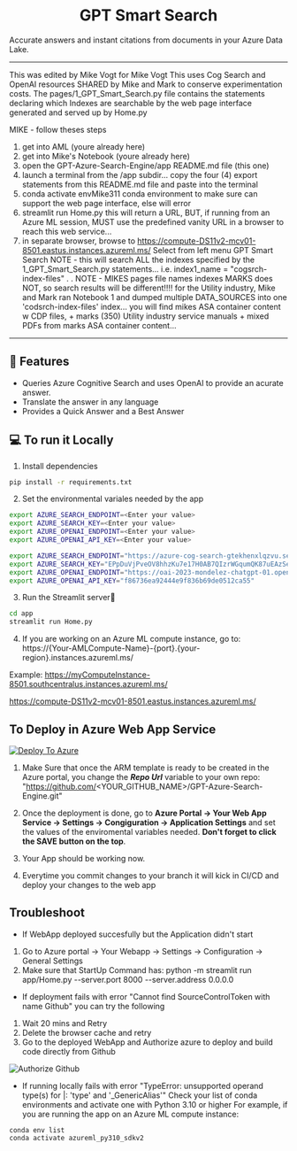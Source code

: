 <h1 align="center">
GPT Smart Search
</h1>

Accurate answers and instant citations from documents in your Azure Data Lake.

---------------------------------------------
This was edited by Mike Vogt for Mike Vogt
This uses Cog Search and OpenAI resources SHARED by Mike and Mark to 
conserve experimentation costs.
The pages/1_GPT_Smart_Search.py file contains the statements declaring which Indexes are searchable by the web page interface generated and
served up by Home.py

MIKE - follow theses steps
1) get into AML (youre already here)
2) get into Mike's Notebook (youre already here)
3) open the GPT-Azure-Search-Engine/app README.md file (this one)
4) launch a terminal from the /app subdir... copy the four (4) export
statements from this README.md file and paste into the terminal
4) conda activate envMike311    conda environment to make sure can support the web page interface, else will error
5) streamlit run Home.py   this will return a URL, BUT, if running from an Azure ML session, MUST use the predefined vanity URL in a browser to reach this web service...
6) in separate browser, browse to
https://compute-DS11v2-mcv01-8501.eastus.instances.azureml.ms/
Select from left menu GPT Smart Search
NOTE - this will search ALL the indexes specified by the 1_GPT_Smart_Search.py statements... i.e. 
index1_name = "cogsrch-index-files"
.
.
NOTE - MIKES pages file names indexes MARKS does NOT, so search results
will be different!!!!  for the Utility industry, Mike and Mark ran Notebook 1 and dumped multiple DATA_SOURCES into one 'codsrch-index-files' index... you will find mikes ASA container content w CDP files, + marks (350) Utility industry service manuals + mixed PDFs from marks ASA container content...
------------------------------------------
## 🔧 Features

- Queries Azure Cognitive Search and uses OpenAI to provide an acurate answer.
- Translate the answer in any language
- Provides a Quick Answer and a Best Answer

## 💻 To run it Locally
1. Install dependencies

```bash
pip install -r requirements.txt
```
2. Set the environmental variales needed by the app
```bash
export AZURE_SEARCH_ENDPOINT=<Enter your value>
export AZURE_SEARCH_KEY=<Enter your value>
export AZURE_OPENAI_ENDPOINT=<Enter your value>
export AZURE_OPENAI_API_KEY=<Enter your value>

export AZURE_SEARCH_ENDPOINT="https://azure-cog-search-gtekhenxlqzvu.search.windows.net"
export AZURE_SEARCH_KEY="EPpDuVjPveOV8hhzKu7e17H0AB7QIzrWGqumQK87uEAzSeB9FqUZ"
export AZURE_OPENAI_ENDPOINT="https://oai-2023-mondelez-chatgpt-01.openai.azure.com/"
export AZURE_OPENAI_API_KEY="f86736ea92444e9f836b69de0512ca55"
```
3. Run the Streamlit server🚀
```bash
cd app
streamlit run Home.py
```
4. If you are working on an Azure ML compute instance, go to:<br>
https://{Your-AMLCompute-Name}-{port}.{your-region}.instances.azureml.ms/ 
  
Example: https://myComputeInstance-8501.southcentralus.instances.azureml.ms/ 



https://compute-DS11v2-mcv01-8501.eastus.instances.azureml.ms/


 
## To Deploy in Azure Web App Service

[![Deploy To Azure](https://aka.ms/deploytoazurebutton)](https://portal.azure.com/#create/Microsoft.Template/uri/https%3A%2F%2Fraw.githubusercontent.com%2Fpablomarin%2FGPT-Azure-Search-Engine%2Fmain%2Fapp%2Fazuredeploy.json)

1. Make Sure that once the ARM template is ready to be created in the Azure portal, you change the ***Repo Url*** variable to your own repo:
"https://github.com/<YOUR_GITHUB_NAME>/GPT-Azure-Search-Engine.git"

2. Once the deployment is done, go to **Azure Portal -> Your Web App Service -> Settings -> Congiguration -> Application Settings** and set the values of the enviromental variables needed. **Don't forget to click the SAVE button on the top**.

3. Your App should be working now.

4. Everytime you commit changes to your branch it will kick in CI/CD and deploy your changes to the web app

## Troubleshoot

- If WebApp deployed succesfully but the Application didn't start
1. Go to Azure portal -> Your Webapp -> Settings -> Configuration -> General Settings
2. Make sure that StartUp Command has:  python -m streamlit run app/Home.py --server.port 8000 --server.address 0.0.0.0

- If deployment fails with error "Cannot find SourceControlToken with name Github" you can try the following
1. Wait 20 mins and Retry
2. Delete the browser cache and retry
3. Go to the deployed WebApp and Authorize azure to deploy and build code directly from Github 

![Authorize Github](../images/error-authorize-github.jpeg "Authorize Github" )

- If running locally fails with error "TypeError: unsupported operand type(s) for |: 'type' and '_GenericAlias'"
Check your list of conda environments and activate one with Python 3.10 or higher
For example, if you are running the app on an Azure ML compute instance:
```
conda env list
conda activate azureml_py310_sdkv2
```




